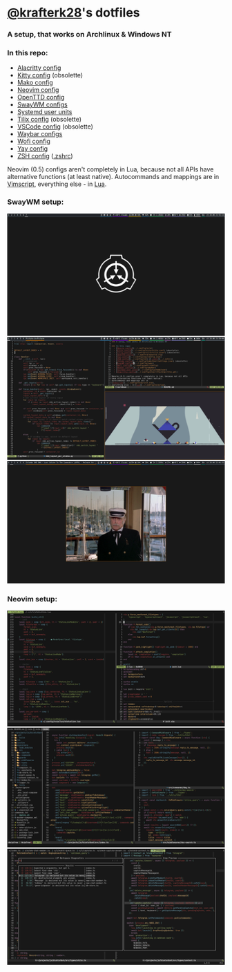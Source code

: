 # [@krafterk28](https://github.com/kraftwerk28)'s dotfiles

### A setup, that works on Archlinux & Windows NT

### In this repo:
  - [Alacritty config](../.config/alacritty/alacritty.yml)
  - [Kitty config](../.config/kitty/kitty.conf) (obsolette)
  - [Mako config](../.config/mako/config)
  - [Neovim config](../.config/nvim)
  - [OpenTTD config](../.openttd/openttd.cfg)
  - [SwayWM configs](../.config/sway)
  - [Systemd user units](../.config/systemd/user)
  - [Tilix config](../.config/tilix/tilix.dconf) (obsolette)
  - [VSCode config](../.config/Code/User/settings.json) (obsolette)
  - [Waybar configs](../.config/waybar)
  - [Wofi config](../.config/wofi/config)
  - [Yay config](../.config/yay/config.json)
  - [ZSH config](../.config/zsh) ([.zshrc](../.zshrc))

Neovim (0.5) configs aren't completely in Lua, because not all APIs
have alternative functions (at least native).
Autocommands and mappings are in
[Vimscript](../.config/nvim/init.vim),
everything else - in [Lua](../.config/nvim/lua).

### SwayWM setup:
![Sway #1](assets/sway-1.png)
![Sway #2](assets/sway-2.png)
![Sway #3](assets/sway-3.png)

### Neovim setup:
![Neovim screenshot #1](assets/neovim-1.png)
![Neovim screenshot #2](assets/neovim-2.png)
![Neovim screenshot #3](assets/neovim-3.png)
